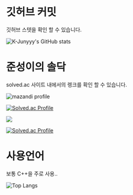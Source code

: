# 깃허브 커밋

깃허브 스텟을 확인 할 수 있습니다.

![K-Junyyy's GitHub stats](https://github-readme-stats.vercel.app/api?username=ssjjss1&show_icons=true&theme=dark)

# 준성이의 솔닥

solved.ac 사이트 내에서의 렝크를 확인 할 수 있습니다.


![mazandi profile](http://mazandi.herokuapp.com/api?handle=ssjjss&theme=warm)

[![Solved.ac Profile](http://mazassumnida.wtf/api/generate_badge?boj=ssjjss)](https://solved.ac/ssjjss)

<img src="http://mazandi.herokuapp.com/api?handle=ssjjss2&theme=warm"/>

[![Solved.ac Profile](http://mazassumnida.wtf/api/generate_badge?boj=ssjjss2)](https://solved.ac/ssjjss2)

# 사용언어

보통 C++을 주로 사용..

![Top Langs](https://github-readme-stats.vercel.app/api/top-langs/?username=ssjjss1&layout=compact&theme=dark)
